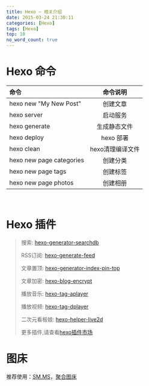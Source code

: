 ```yaml
---
title: Hexo ~ 相关介绍
date: 2015-03-24 21:30:11
categories: [Hexo]
tags: [Hexo]
top: 10
no_word_count: true
---
```




# Hexo 命令

| 命令                      |       命令说明       |
| :----------------------- | :------------------: |
| hexo new "My New Post" |       创建文章       |
| hexo server             |       启动服务       |
| hexo generate           |     生成静态文件     |
| hexo deploy             |      hexo 部署       |
| hexo clean              | hexo清理编译文件 |
| hexo new page categories | 创建分类 |
| hexo new page tags | 创建标签 |
| hexo new page photos | 创建相册 |

<!--more-->

<br/>



# Hexo 插件

> 搜索:  [hexo-generator-searchdb](https://github.com/theme-next/hexo-generator-searchdb)
>
> RSS订阅:  [hexo-generate-feed](https://github.com/hexojs/hexo-generator-feed) 
>
> 文章置顶:  [hexo-generator-index-pin-top](https://github.com/netcan/hexo-generator-index-pin-top)
>
> 文章加密:  [hexo-blog-encrypt](https://github.com/MikeCoder/hexo-blog-encrypt/blob/master/ReadMe.zh.md)
>
> 播放音乐:  [hexo-tag-aplayer](https://github.com/MoePlayer/hexo-tag-aplayer/blob/master/docs/README-zh_cn.md)
>
> 播放视频: [hexo-tag-dplayer](https://github.com/MoePlayer/hexo-tag-dplayer)
>
> 二次元看板娘:  [hexo-helper-live2d](https://github.com/EYHN/hexo-helper-live2d/blob/master/README.zh-CN.md)
>
> 更多插件,请查看[hexo插件市场](https://hexo.io/plugins/)



# 图床

推荐使用：[SM.MS](https://sm.ms/)，[聚合图床](https://www.superbed.cn/)

